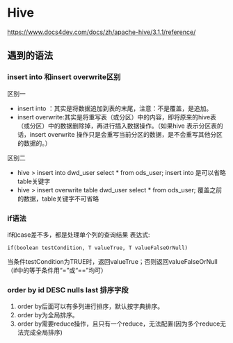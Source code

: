 # Hive

https://www.docs4dev.com/docs/zh/apache-hive/3.1.1/reference/

## 遇到的语法

### insert into 和insert overwrite区别

区别一

- insert into ：其实是将数据追加到表的末尾，注意：不是覆盖，是追加。
- insert overwrite:其实是将重写表（或分区）中的内容，即将原来的hive表（或分区）中的数据删除掉，再进行插入数据操作。（如果hive 表示分区表的话，insert overwrite
  操作只是会重写当前分区的数据，是不会重写其他分区的数据的。）

区别二

- hive > insert into dwd_user select * from ods_user; insert into 是可以省略table关键字
- hive > insert overwrite table dwd_user select * from ods_user; 覆盖之前的数据，table关键字不可省略

### if语法

if和case差不多，都是处理单个列的查询结果 表达式:

```hql
if(boolean testCondition, T valueTrue, T valueFalseOrNull)
```

当条件testCondition为TRUE时，返回valueTrue；否则返回valueFalseOrNull （if中的等于条件用“=”或“==”均可）

### order by  id DESC nulls last 排序字段

1. order by后面可以有多列进行排序，默认按字典排序。
2. order by为全局排序。
3. order by需要reduce操作，且只有一个reduce，无法配置(因为多个reduce无法完成全局排序)